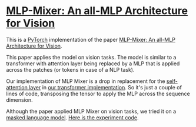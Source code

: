 # [MLP-Mixer: An all-MLP Architecture for Vision](https://nn.labml.ai/transformers/mlp_mixer/index.html)

This is a [PyTorch](https://pytorch.org) implementation of the paper
[MLP-Mixer: An all-MLP Architecture for Vision](https://papers.labml.ai/paper/2105.01601).

This paper applies the model on vision tasks.
The model is similar to a transformer with attention layer being replaced by a MLP
that is applied across the patches (or tokens in case of a NLP task).

Our implementation of MLP Mixer is a drop in replacement for the [self-attention layer](https://nn.labml.ai/transformers/mha.html)
in [our transformer implementation](https://nn.labml.ai/transformers/models.html).
So it's just a couple of lines of code, transposing the tensor to apply the MLP
across the sequence dimension.

Although the paper applied MLP Mixer on vision tasks,
we tried it on a [masked language model](https://nn.labml.ai/transformers/mlm/index.html).
[Here is the experiment code](https://nn.labml.ai/transformers/mlp_mixer/experiment.html).
